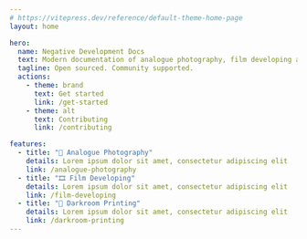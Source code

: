 ```yaml
---
# https://vitepress.dev/reference/default-theme-home-page
layout: home

hero:
  name: Negative Development Docs
  text: Modern documentation of analogue photography, film developing and darkroom printing processes.
  tagline: Open sourced. Community supported. 
  actions:
    - theme: brand
      text: Get started
      link: /get-started
    - theme: alt
      text: Contributing
      link: /contributing

features:
  - title: "📸 Analogue Photography"
    details: Lorem ipsum dolor sit amet, consectetur adipiscing elit
    link: /analogue-photography
  - title: "🎞️ Film Developing"
    details: Lorem ipsum dolor sit amet, consectetur adipiscing elit
    link: /film-developing
  - title: "🚨 Darkroom Printing"
    details: Lorem ipsum dolor sit amet, consectetur adipiscing elit
    link: /darkroom-printing
---
```



